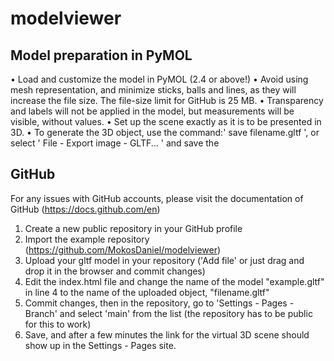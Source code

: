 # modelviewer

## Model preparation in PyMOL
•	Load and customize the model in PyMOL (2.4 or above!)
•	Avoid using mesh representation, and minimize sticks, balls and lines, as they will increase the file size. The file-size limit for GitHub is 25 MB.
•	Transparency and labels will not be applied in the model, but measurements will be visible, without values.
•	Set up the scene exactly as it is to be presented in 3D.
•	To generate the 3D object, use the command:' save filename.gltf ', or select ' File - Export image - GLTF... ' and save the 

## GitHub
For any issues with GitHub accounts, please visit the documentation of GitHub (https://docs.github.com/en)
1.	Create a new public repository in your GitHub profile
2.	Import the example repository (https://github.com/MokosDaniel/modelviewer)
3.	Upload your gltf model in your repository ('Add file' or just drag and drop it in the browser and commit changes)
4.	Edit the index.html file and change the name of the model "example.gltf" in line 4 to the name of the uploaded object, "filename.gltf"
5.	Commit changes, then in the repository, go to 'Settings - Pages - Branch' and select 'main' from the list (the repository has to be public for this to work)
6.	Save, and after a few minutes the link for the virtual 3D scene should show up in the Settings - Pages site.
